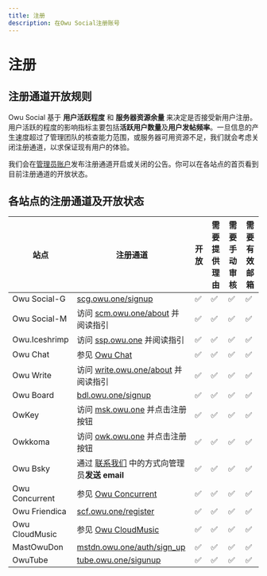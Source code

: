 ```yaml
---
title: 注册
description: 在Owu Social注册账号
---
```


# 注册

## 注册通道开放规则

Owu Social 基于 **用户活跃程度** 和 **服务器资源余量** 来决定是否接受新用户注册。用户活跃的程度的影响指标主要包括**活跃用户数量**及**用户发帖频率**。一旦信息的产生速度超过了管理团队的核查能力范围，或服务器可用资源不足，我们就会考虑关闭注册通道，以求保证现有用户的体验。

我们会在[管理员账户](/contact.md#fediverse)发布注册通道开启或关闭的公告。你可以在各站点的首页看到目前注册通道的开放状态。

## 各站点的注册通道及开放状态

| 站点 | 注册通道 | 开放 | 需要提供理由 | 需要手动审核 | 需要有效邮箱 |
| --- | --- | --- | --- | --- | --- |
| Owu Social-G | [scg.owu.one/signup](https://scg.owu.one/signup) | ✅ | ✅ | ✅ | ✅ |
| Owu Social-M | 访问 [scm.owu.one/about](https://scm.owu.one/about) 并阅读指引 | ✅ | ✅ | ✅ | ✅ |
| Owu.Iceshrimp | 访问 [ssp.owu.one](https://ssp.owu.one) 并阅读指引 | ✅ | ✅ | ✅ | ✅ |
| Owu Chat | 参见 [Owu Chat](/services/chat.md#注册与登录) | ✅ | ✅ | ✅ | ✅ |
| Owu Write | 访问 [write.owu.one/about](https://write.owu.one/about) 并阅读指引 | ✅ | ✅ | ✅ | ✅ |
| Owu Board | [bdl.owu.one/signup](https://bdl.owu.one/signup) | ✅ | ✅ | ✅ | ✅ |
| OwKey | 访问 [msk.owu.one](https://msk.owu.one) 并点击注册按钮 | ✅ | ✅ | ✅ | ✅ |
| Owkkoma | 访问 [owk.owu.one](https://owk.owu.one) 并点击注册按钮 | ✅ | ✅ | ✅ | ✅ |
| Owu Bsky | 通过 [联系我们](/contact.md#email) 中的方式向管理员**发送 email** | ✅ | ✅ | ✅ | ✅ |
| Owu Concurrent | 参见 [Owu Concurrent](/services/concurrent.md#注册) | ✅ | ✅ | ✅ | ✅ |
| Owu Friendica | [scf.owu.one/register](https://scf.owu.one/register) | ✅ | ✅ | ✅ | ✅ |
| Owu CloudMusic | 参见 [Owu CloudMusic](/services/funkwhale.md#注册) | ✅ | ✅ | ✅ | ✅ |
| MastOwuDon | [mstdn.owu.one/auth/sign_up](https://mstdn.owu.one/auth/sign_up) | ✅ | ✅ | ✅ | ✅ |
| OwuTube | [tube.owu.one/sigunup](https://tube.owu.one/sigunup) | ✅ | ✅ | ✅ | ✅ |
